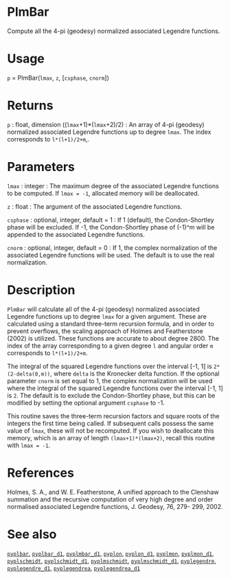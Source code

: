 # PlmBar

Compute all the 4-pi (geodesy) normalized associated Legendre functions.

# Usage

`p` = PlmBar(`lmax`, `z`, [`csphase`, `cnorm`])

# Returns

`p` : float, dimension ((`lmax`+1)\*(`lmax`+2)/2)
:   An array of 4-pi (geodesy) normalized associated Legendre functions up to degree `lmax`. The index corresponds to `l*(l+1)/2+m`,.

# Parameters

`lmax` : integer
:   The maximum degree of the associated Legendre functions to be computed. If `lmax = -1`, allocated memory will be deallocated.

`z` : float
:   The argument of the associated Legendre functions.

`csphase` : optional, integer, default = 1
:   If 1 (default), the Condon-Shortley phase will be excluded. If -1, the Condon-Shortley phase of (-1)^m will be appended to the associated Legendre functions.

`cnorm` : optional, integer, default = 0
:   If 1, the complex normalization of the associated Legendre functions will be used. The default is to use the real normalization.

# Description

`PlmBar` will calculate all of the 4-pi (geodesy) normalized associated Legendre functions up to degree `lmax` for a given argument. These are calculated using a standard three-term recursion formula, and in order to prevent overflows, the scaling approach of Holmes and Featherstone (2002) is utilized. These functions are accurate to about degree 2800. The index of the array corresponding to a given degree `l` and angular order `m` corresponds to `l*(l+1)/2+m`. 

The integral of the squared Legendre functions over the interval [-1, 1] is `2*(2-delta(0,m))`, where `delta` is the Kronecker delta function. If the optional parameter `cnorm` is set equal to 1, the complex normalization will be used where the integral of the squared Legendre functions over the interval [-1, 1] is `2`. The default is to exclude the Condon-Shortley phase, but this can be modified by setting the optional argument `csphase` to -1.

This routine saves the three-term recursion factors and square roots of the integers the first time being called. If subsequent calls possess the same value of `lmax`, these will not be recomputed. If you wish to deallocate this memory, which is an array of length `(lmax+1)*(lmax+2)`, recall this routine with `lmax = -1`.

# References

Holmes, S. A., and W. E. Featherstone, A unified approach to the Clenshaw
summation and the recursive computation of very high degree and
order normalised associated Legendre functions, J. Geodesy, 76, 279-
299, 2002.

# See also

[`pyplbar`](pyplbar.html), [`pyplbar_d1`](pyplbar_d1.html), [`pyplmbar_d1`](pyplmbar_d1.html), [`pyplon`](pyplon.html), [`pyplon_d1`](pyplon_d1,html), [`pyplmon`](pyplmon.html), [`pyplmon_d1`](pyplmon_d1.html), [`pyplschmidt`](pyplschmidt.html), [`pyplschmidt_d1`](pyplschmidt_d1.html), [`pyplmschmidt`](pyplmschmidt.html), [`pyplmschmidt_d1`](pyplmschmidt_d1.html), [`pyplegendre`](pyplegendre.html), [`pyplegendre_d1`](pyplegendre_d1.html), [`pyplegendrea`](pyplegendrea.html), [`pyplegendrea_d1`](pyplegendrea_d1.html)
